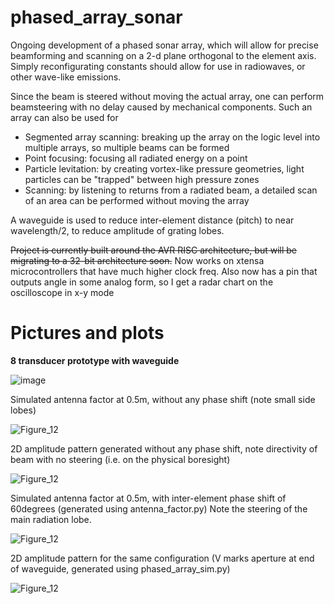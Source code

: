 # phased_array_sonar

Ongoing development of a phased sonar array, which will allow for precise beamforming and scanning on a 2-d plane orthogonal to the element axis.
Simply reconfigurating constants should allow for use in radiowaves, or other wave-like emissions.

Since the beam is steered without moving the actual array, one can perform beamsteering with no delay caused by mechanical components.
Such an array can also be used for
- Segmented array scanning: breaking up the array on the logic level into multiple arrays, so multiple beams can be formed
- Point focusing: focusing all radiated energy on a point
- Particle levitation: by creating vortex-like pressure geometries, light particles can be "trapped" between high pressure zones
- Scanning: by listening to returns from a radiated beam, a detailed scan of an area can be performed without moving the array

A waveguide is used to reduce inter-element distance (pitch) to near wavelength/2, to reduce amplitude of grating lobes.

~~Project is currently built around the AVR RISC architecture, but will be migrating to a 32-bit architecture soon.~~
Now works on xtensa microcontrollers that have much higher clock freq.
Also now has a pin that outputs angle in some analog form, so I get a radar chart on the oscilloscope in x-y mode

# Pictures and plots

 **8 transducer prototype with waveguide**
 
![image](https://github.com/AayushPanda/phased_array_sonar/assets/60160845/d83ef8ad-6bc6-4554-b286-ce1168d3049b)

Simulated antenna factor at 0.5m, without any phase shift (note small side lobes)

![Figure_12](https://github.com/AayushPanda/phased_array_sonar/assets/60160845/b7f19983-3ce3-42bb-87c7-e1d37211ba1c)

2D amplitude pattern generated without any phase shift, note directivity of beam with no steering (i.e. on the physical boresight)

![Figure_12](https://github.com/AayushPanda/phased_array_sonar/assets/60160845/ea3b2178-9cd0-47b9-9818-ef9d2e731e50)

Simulated antenna factor at 0.5m, with inter-element phase shift of 60degrees (generated using antenna_factor.py)
Note the steering of the main radiation lobe.

![Figure_12](https://github.com/AayushPanda/phased_array_sonar/assets/60160845/623210e7-9046-40c0-9af6-2a8658f3f199)

2D amplitude pattern for the same configuration (V marks aperture at end of waveguide, generated using phased_array_sim.py)

![Figure_12](https://github.com/AayushPanda/phased_array_sonar/assets/60160845/b6efb56c-6e37-46dd-a826-a42863ac8a15)



